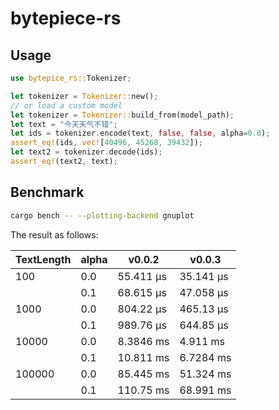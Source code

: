 # bytepiece-rs

## Usage

```rust
use bytepice_rs::Tokenizer;

let tokenizer = Tokenizer::new();
// or load a custom model
let tokenizer = Tokenizer::build_from(model_path);
let text = "今天天气不错";
let ids = tokenizer.encode(text, false, false, alpha=0.0);
assert_eq!(ids, vec![40496, 45268, 39432]);
let text2 = tokenizer.decode(ids);
assert_eq!(text2, text);
```


## Benchmark 

```bash
cargo bench -- --plotting-backend gnuplot
```

The result as follows:

| TextLength | alpha | v0.0.2 | v0.0.3 |
| ------------ | ----- | ----------- | ----------- |
| 100          | 0.0   | 55.411 µs   | 35.141 µs |
|              | 0.1   | 68.615 µs   | 47.058 µs |
| 1000         | 0.0   | 804.22 µs   | 465.13 µs |
|              | 0.1   | 989.76 µs   | 644.85 µs |
| 10000        | 0.0   | 8.3846 ms   | 4.911 ms |
|              | 0.1   | 10.811 ms   | 6.7284 ms |
| 100000       | 0.0   | 85.445 ms   | 51.324 ms |
|              | 0.1   | 110.75 ms   | 68.991 ms |


